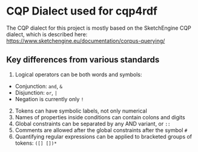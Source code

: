 CQP Dialect used for cqp4rdf
============================

The CQP dialect for this project is mostly based on the SketchEngine CQP dialect, which is described here: https://www.sketchengine.eu/documentation/corpus-querying/

Key differences from various standards
--------------------------------------

1. Logical operators can be both words and symbols:
  * Conjunction: `and`, `&`
  * Disjunction: `or`, `|`
  * Negation is currently only `!`
2. Tokens can have symbolic labels, not only numerical
3. Names of properties inside conditions can contain colons and digits
4. Global constraints can be separated by any AND variant, or `::`
5. Comments are allowed after the global constraints after the symbol `#`
6. Quantifying regular expressions can be applied to bracketed groups of tokens: `([] [])*`
